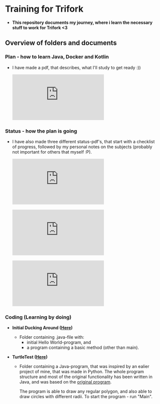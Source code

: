 # Training for Trifork
* **This repository documents my journey, where i learn the necessary stuff to work for Trifork <3**

## Overview of folders and documents
### Plan - how to learn Java, Docker and Kotlin
 * I have made a pdf, that describes, what I'll study to get ready :))
  
   ![Plan pdf](https://github.com/froemosen/Training-for-Trifork/blob/main/Documents/Plan.pdf)

### Status - how the plan is going
* I have also made three different status-pdf's, that start with a checklist of progress, followed by my personal notes on the subjects (probably not important for others that myself :P). 
  
  ![JAVA status-pdf](https://github.com/froemosen/Training-for-Trifork/raw/main/Documents/Learning%20Status.pdf)
  
  ![DOCKER status-pdf](https://github.com/froemosen/Training-for-Trifork/raw/main/Documents/Learning%20Status.pdf)
  
  ![KOTLIN status-pdf](https://github.com/froemosen/Training-for-Trifork/raw/main/Documents/Learning%20Status.pdf)


### Coding (Learning by doing)
* **Initial Ducking Around ([Here](https://github.com/froemosen/Training-for-Trifork/tree/main/Initial%20Ducking%20Around))**
  * Folder containing .java-file with:
    * initial Hello World-program, and
    * a program containing a basic method (other than main).

* **TurtleTest ([Here](https://github.com/froemosen/Training-for-Trifork/tree/main/TurtleTest))**
  * Folder containing a Java-program, that was inspired by an ealier project of mine, that was made in Python. The whole program structure and most of the original functionality has been written in Java, and was based on the [original program](https://github.com/froemosen/Training-for-Trifork/blob/main/TurtleTest/Inspiration/main.py).
  
    The program is able to draw any regular polygon, and also able to draw circles with different radii. To start the program - run "Main".
